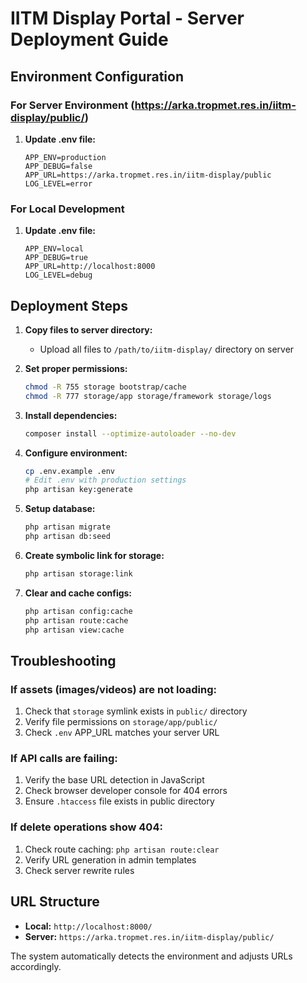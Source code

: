 # IITM Display Portal - Server Deployment Guide

## Environment Configuration

### For Server Environment (https://arka.tropmet.res.in/iitm-display/public/)

1. **Update .env file:**
   ```
   APP_ENV=production
   APP_DEBUG=false
   APP_URL=https://arka.tropmet.res.in/iitm-display/public
   LOG_LEVEL=error
   ```

### For Local Development

1. **Update .env file:**
   ```
   APP_ENV=local
   APP_DEBUG=true
   APP_URL=http://localhost:8000
   LOG_LEVEL=debug
   ```

## Deployment Steps

1. **Copy files to server directory:**
   - Upload all files to `/path/to/iitm-display/` directory on server

2. **Set proper permissions:**
   ```bash
   chmod -R 755 storage bootstrap/cache
   chmod -R 777 storage/app storage/framework storage/logs
   ```

3. **Install dependencies:**
   ```bash
   composer install --optimize-autoloader --no-dev
   ```

4. **Configure environment:**
   ```bash
   cp .env.example .env
   # Edit .env with production settings
   php artisan key:generate
   ```

5. **Setup database:**
   ```bash
   php artisan migrate
   php artisan db:seed
   ```

6. **Create symbolic link for storage:**
   ```bash
   php artisan storage:link
   ```

7. **Clear and cache configs:**
   ```bash
   php artisan config:cache
   php artisan route:cache
   php artisan view:cache
   ```

## Troubleshooting

### If assets (images/videos) are not loading:
1. Check that `storage` symlink exists in `public/` directory
2. Verify file permissions on `storage/app/public/`
3. Check `.env` APP_URL matches your server URL

### If API calls are failing:
1. Verify the base URL detection in JavaScript
2. Check browser developer console for 404 errors
3. Ensure `.htaccess` file exists in public directory

### If delete operations show 404:
1. Check route caching: `php artisan route:clear`
2. Verify URL generation in admin templates
3. Check server rewrite rules

## URL Structure

- **Local:** `http://localhost:8000/`
- **Server:** `https://arka.tropmet.res.in/iitm-display/public/`

The system automatically detects the environment and adjusts URLs accordingly.